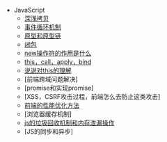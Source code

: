 - JavaScript
  - [深浅拷贝](FrontEnd/copy.md)
  - [事件循环机制](JS/closure.md)
  - [原型和原型链](JS/prototype.md)
  - [闭包](JS/bibao.md)
  - [new操作符的作用是什么](new.md)
  - [this，call，apply，bind](thiscall.md)
  - [说说对this的理解](this.md)
  - [前端跨域问题解决]
  - [promise和实现promise]
  - [XSS，CSRF攻击过程，前端怎么去防止这类攻击]
  - [前端的性能优化方法](optimize.md)
  - [浏览器缓存机制]
  - [js的垃圾回收机制和内存泄漏操作](collection.md)
  - [JS的同步和异步]